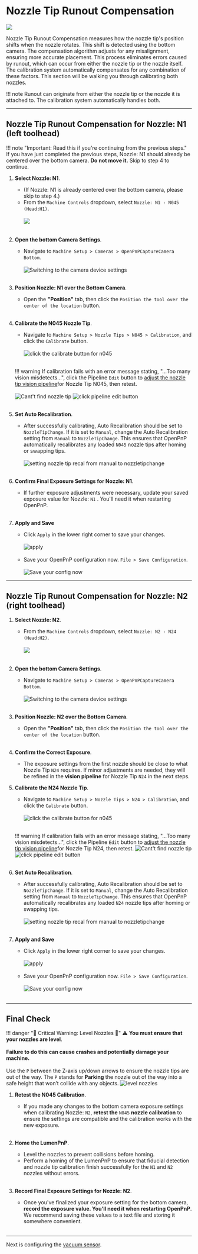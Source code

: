 # Nozzle Tip Runout Compensation

![](../img/lumenpnp-v3-docs-logo-small.png)

Nozzle Tip Runout Compensation measures how the nozzle tip's position shifts when the nozzle rotates. This shift is detected using the bottom camera. The compensation algorithm adjusts for any misalignment, ensuring more accurate placement. This process eliminates errors caused by runout, which can occur from either the nozzle tip or the nozzle itself. The calibration system automatically compensates for any combination of these factors. This section will be walking you through calibrating both nozzles.

!!! note
    Runout can originate from either the nozzle tip or the nozzle it is attached to. The calibration system automatically handles both.

---

## Nozzle Tip Runout Compensation for Nozzle: N1 (left toolhead)

!!! note "Important: Read this if you're continuing from the previous steps."  
    If you have just completed the previous steps, Nozzle: N1 should already be centered over the bottom camera. **Do not move it.** Skip to step 4 to continue.  

1. **Select Nozzle: N1**.
    * (If Nozzle: N1 is already centered over the bottom camera, please skip to step 4.)
    * From the `Machine Controls` dropdown, select `Nozzle: N1 - N045 (Head:H1)`.<br/><br/>
     ![](../7-bottom-camera-position/images/select-n1-machine-control-bottom.webp)
<br/><br/>

1. **Open the bottom Camera Settings**.
    * Navigate to `Machine Setup > Cameras > OpenPnPCaptureCamera Bottom`.<br/><br/>
     ![Switching to the camera device settings](images/Bottom-camera-device-settings.webp)
<br/><br/>

1. **Position Nozzle: N1 over the Bottom Camera**.
    * Open the **"Position"** tab, then click the `Position the tool over the center of the location` button.
<br/><br/>

1. **Calibrate the N045 Nozzle Tip**.
    * Navigate to `Machine Setup > Nozzle Tips > N045 > Calibration`, and click the `Calibrate` button.<br/><br/>
     ![click the calibrate button for n045](images/n045-calibrate-button.webp)<br/><br/>

    !!! warning
        If calibration fails with an error message stating, "...Too many vision misdetects...", click the Pipeline `Edit` button to [adjust the nozzle tip vision pipeline](../../vision-pipeline-adjustment/4-nozzle-calibration-pipeline.md)for Nozzle Tip N045, then retest.<br/><br/>
         ![Cant't find nozzle tip](images/too-many-vision-redirects.webp)
         ![click pipeline edit button](images/n045-edit-pipeline.webp)
<br/><br/>

1. **Set Auto Recalibration**.
    * After successfully calibrating, Auto Recalibration should be set to `NozzleTipChange`. If it is set to `Manual`, change the Auto Recalibration setting from `Manual` to `NozzleTipChange`. This ensures that OpenPnP automatically recalibrates any loaded `N045` nozzle tips after homing or swapping tips.<br/><br/>
     ![setting nozzle tip recal from manual to nozzletipchange](images/n045-change-recal.webp)
<br/><br/>

1. **Confirm Final Exposure Settings for Nozzle: N1**.
    * If further exposure adjustments were necessary, update your saved exposure value for Nozzle: `N1` . You'll need it when restarting OpenPnP.
<br/><br/>

1. **Apply and Save**
    * Click `Apply` in the lower right corner to save your changes.<br/><br/>
      ![apply](images/apply-button.webp)<br/><br/>
    * Save your OpenPnP configuration now. `File > Save Configuration`.<br/><br/>
      ![Save your config now](images/save-config-small.webp)

---

## Nozzle Tip Runout Compensation for Nozzle: N2 (right toolhead)

1. **Select Nozzle: N2**.
    * From the `Machine Controls` dropdown, select `Nozzle: N2 - N24 (Head:H2)`.<br/><br/>
     ![](../7-bottom-camera-position/images/select-n1-machine-control-bottom.webp)
<br/><br/>

1. **Open the bottom Camera Settings**.
    * Navigate to `Machine Setup > Cameras > OpenPnPCaptureCamera Bottom`.<br/><br/>
     ![Switching to the camera device settings](images/Bottom-camera-device-settings.webp)
<br/><br/>

1. **Position Nozzle: N2 over the Bottom Camera**.
    * Open the **"Position"** tab, then click the `Position the tool over the center of the location` button.
<br/><br/>

1. **Confirm the Correct Exposure**.
    * The exposure settings from the first nozzle should be close to what Nozzle Tip `N24` requires. If minor adjustments are needed, they will be refined in the **vision pipeline** for Nozzle Tip `N24` in the next steps.

1. **Calibrate the N24 Nozzle Tip**.
    * Navigate to `Machine Setup > Nozzle Tips > N24 > Calibration`, and click the `Calibrate` button.<br/><br/>
     ![click the calibrate button for n045](images/n045-calibrate-button.webp)<br/><br/>

    !!! warning
        If calibration fails with an error message stating, "...Too many vision misdetects...", click the Pipeline `Edit` button to [adjust the nozzle tip vision pipeline](../../vision-pipeline-adjustment/4-nozzle-calibration-pipeline.md)for Nozzle Tip N24, then retest.
         ![Cant't find nozzle tip](images/too-many-vision-redirects.webp)
         ![click pipeline edit button](images/n045-edit-pipeline.webp)
<br/><br/>

1. **Set Auto Recalibration**.
    * After successfully calibrating, Auto Recalibration should be set to `NozzleTipChange`. If it is set to `Manual`, change the Auto Recalibration setting from `Manual` to `NozzleTipChange`. This ensures that OpenPnP automatically recalibrates any loaded `N24` nozzle tips after homing or swapping tips.<br/><br/>
     ![setting nozzle tip recal from manual to nozzletipchange](images/n045-change-recal.webp)
<br/><br/>

1. **Apply and Save**
    * Click `Apply` in the lower right corner to save your changes.<br/><br/>
      ![apply](images/apply-button.webp)<br/><br/>
    * Save your OpenPnP configuration now. `File > Save Configuration`.<br/><br/>
      ![Save your config now](images/save-config-small.webp)<br/><br/>

---

## Final Check

!!! danger "🚨 Critical Warning: Level Nozzles 🚨"
    ⚠️ **You must ensure that your nozzles are level**.<br/><br/>
    **Failure to do this can cause crashes and potentially damage your machine.**<br/><br/>
    Use the `P` between the Z-axis up/down arrows to ensure the nozzle tips are out of the way. The `P` stands for **Parking** the nozzle out of the way into a safe height that won’t collide with any objects.
      ![level nozzles](images/level-nozzles.webp)

1. **Retest the N045 Calibration**.
    * If you made any changes to the bottom camera exposure settings when calibrating Nozzle: `N2`, **retest the** `N045` **nozzle calibration** to ensure the settings are compatible and the calibration works with the new exposure.
<br/><br/>

1. **Home the LumenPnP**.
    * Level the nozzles to prevent collisions before homing.
    * Perform a homing of the LumenPnP to ensure that fiducial detection and nozzle tip calibration finish successfully for the `N1` and `N2` nozzles without errors.
<br/><br/>

1. **Record Final Exposure Settings for Nozzle: N2**.
    * Once you've finalized your exposure setting for the bottom camera, **record the exposure value. You'll need it when restarting OpenPnP**. We recommend saving these values to a text file and storing it somewhere convenient.
<br/><br/>

---

Next is configuring the [vacuum sensor](../10-vacuum-sensor/index.md).